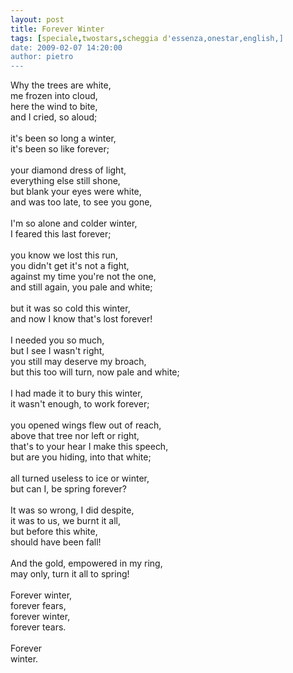 ```yaml
---
layout: post
title: Forever Winter
tags: [speciale,twostars,scheggia d'essenza,onestar,english,]
date: 2009-02-07 14:20:00
author: pietro
---
```

Why the trees are white,<br/>me frozen into cloud,<br/>here the wind to bite,<br/>and I cried, so aloud;<br/><br/>it's been so long a winter,<br/>it's been so like forever;<br/><br/>your diamond dress of light,<br/>everything else still shone,<br/>but blank your eyes were white,<br/>and was too late, to see you gone,<br/><br/>I'm so alone and colder winter,<br/>I feared this last forever;<br/><br/>you know we lost this run,<br/>you didn't get it's not a fight,<br/>against my time you're not the one,<br/>and still again, you pale and white;<br/><br/>but it was so cold this winter,<br/>and now I know that's lost forever!<br/><br/>I needed you so much,<br/>but I see I wasn't right,<br/>you still may deserve my broach,<br/>but this too will turn, now pale and white;<br/><br/>I had made it to bury this winter,<br/>it wasn't enough, to work forever;<br/><br/>you opened wings flew out of reach,<br/>above that tree nor left or right,<br/>that's to your hear I make this speech,<br/>but are you hiding, into that white;<br/><br/>all turned useless to ice or winter,<br/>but can I, be spring forever?<br/><br/>It was so wrong, I did despite,<br/>it was to us, we burnt it all,<br/>but before this white,<br/>should have been fall!<br/><br/>And the gold, empowered in my ring,<br/>may only, turn it all to spring!<br/><br/>Forever winter,<br/>forever fears,<br/>forever winter,<br/>forever tears.<br/><br/>Forever<br/>winter.
